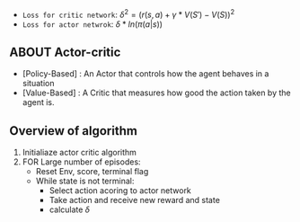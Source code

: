 * `Loss for critic network`: $\delta^2 = (r(s,a) + \gamma*V(S') - V(S))^2$
* `Loss for actor netwrok`: $\delta*ln(\pi(a|s)$) 

## ABOUT Actor-critic

* [Policy-Based] : An Actor that controls how the agent behaves in a situation 
* [Value-Based] : A Critic that measures how good the  action taken by the agent is. 


## Overview of algorithm
1. Initialiaze actor critic algorithm
2. FOR Large number of episodes:
   * Reset Env, score, terminal flag
   * While state is not terminal:
     * Select action acoring to actor network
     * Take action and receive new reward and state
     * calculate $\delta$